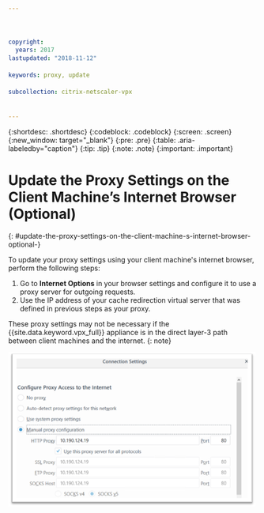 ```yaml
---



copyright:
  years: 2017
lastupdated: "2018-11-12"

keywords: proxy, update

subcollection: citrix-netscaler-vpx


---
```


{:shortdesc: .shortdesc}
{:codeblock: .codeblock}
{:screen: .screen}
{:new_window: target="_blank"}
{:pre: .pre}
{:table: .aria-labeledby="caption"}
{:tip: .tip}
{:note: .note}
{:important: .important}

# Update the Proxy Settings on the Client Machine’s Internet Browser (Optional)
{: #update-the-proxy-settings-on-the-client-machine-s-internet-browser-optional-}

To update your proxy settings using your client machine's internet browser, perform the following steps:

1. Go to **Internet Options** in your browser settings and configure it to use a proxy server for outgoing requests.
2. Use the IP address of your cache redirection virtual server that was defined in previous steps as your proxy.

These proxy settings may not be necessary if the {{site.data.keyword.vpx_full}} appliance is in the direct layer-3 path between client machines and the internet.
{: note}

<img src="images/fp17.png" alt="drawing" style="width: 500px;"/>
